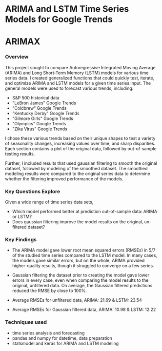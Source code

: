 # ARIMA and LSTM Time Series Models for Google Trends
# ARIMAX
### Overview
This project sought to compare Autoregressive Integrated Moving Average (ARIMA) and Long Short-Term Memory (LSTM) models for various time series data. I created generalized functions that could quickly test, iterate, and optimize ARIMA and LSTM models for a given time series input. The general models were used to forecast various trends, including:
- S&P 500 historical data
- "LeBron James" Google Trends
- "Coldbrew" Google Trends
- "Kentucky Derby" Google Trends
- "Gilmore Girls" Google Trends
- "Olympics" Google Trends
- "Zika Virus" Google Trends

I chose these various trends based on their unique shapes to test a variety of seasonality changes, increasing values over time, and sharp disparities. Each section contains a plot of the original data, followed by out-of-sample testing results. 

Further, I included results that used gaussian filtering to smooth the original dataset, followed by modeling of the smoothed dataset. The smoothed modeling results were compared to the original series data to determine whether the filtering improved performance of the models.

### Key Questions Explore
Given a wide range of time series data sets,
- Which model performed better at prediction out-of-sample data: ARIMA or LSTM?
- Does gaussian filtering improve the model results on the original, un-filtered dataset? 

### Key Findings
- The ARIMA model gave lower root mean squared errors (RMSEs) in 5/7 of the studied time series compared to the LSTM model. In many cases, the models gave similar errors, but on the whole, ARIMA provided higher-quality results, though it struggled to converge on a few series.
- Gaussian filtering the dataset prior to creating the model gave lower errors in every case, even when comparing the model results to the original, unfiltered data. On average, the Gaussian filtered predictions reduced the RMSE by close to 100%.


- Average RMSEs for unfiltered data, ARIMA: 21.69 & LSTM: 23.54
- Average RMSEs for Gaussian filtered data, ARIMA: 10.98 & LSTM: 12.22


### Techniques used
- time series analysis and forecasting
- pandas and numpy for datetime, data preparation
- statsmodel and keras for ARIMA and LSTM modeling
